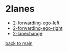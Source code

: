 # 2lanes

- [2-forwarding-ego-left](/scenarios/2lanes/2-forwarding-ego-left)
- [2-forwarding-ego-right](/scenarios/2lanes/2-forwarding-ego-right)
- [2-lanechange](/scenarios/2lanes/2-lanechange)

[back to main](/)
